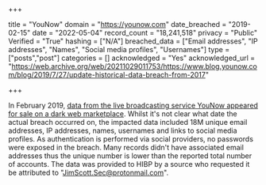 +++

title = "YouNow"
domain = "https://younow.com"
date_breached = "2019-02-15"
date = "2022-05-04"
record_count = "18,241,518"
privacy = "Public"
Verified = "True"
hashing = ["N/A"]
breached_data = ["Email addresses", "IP addresses", "Names", "Social media profiles", "Usernames"]
type = ["posts","post"]
categories = []
acknowledged = "Yes"
acknowledged_url = "https://web.archive.org/web/20211029011753/https://www.blog.younow.com/blog/2019/7/27/update-historical-data-breach-from-2017"

+++


In February 2019, <a href="https://techcrunch.com/2019/02/14/hacker-strikes-again/" target="_blank" rel="noopener">data from the live broadcasting service YouNow appeared for sale on a dark web marketplace</a>. Whilst it's not clear what date the actual breach occurred on, the impacted data included 18M unique email addresses, IP addresses, names, usernames and links to social media profiles. As authentication is performed via social providers, no passwords were exposed in the breach. Many records didn't have associated email addresses thus the unique number is lower than the reported total number of accounts. The data was provided to HIBP by a source who requested it be attributed to &quot;JimScott.Sec@protonmail.com&quot;.

